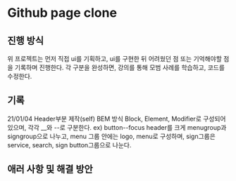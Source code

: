 # Github page clone

## 진행 방식

위 프로젝트는 먼저 직접 ui를 기획하고, ui를 구현한 뒤 어려웠던 점 또는 기억해야할 점을 기록하며 진행한다.
각 구분을 완성하면, 강의를 통해 모범 사례를 학습하고, 코드를 수정한다.

## 기록

21/01/04 Header부분 제작(self)
BEM 방식 Block, Element, Modifier로 구성되어 있으며, 각각 \_\_와 --로 구분한다. ex) button--focus
header를 크게 menugroup과 signgroup으로 나누고, menu 그룹 안에는 logo, menu로 구성하며, sign그룹은 service, search, sign button그룹으로 나눈다.

## 애러 사항 및 해결 방안
